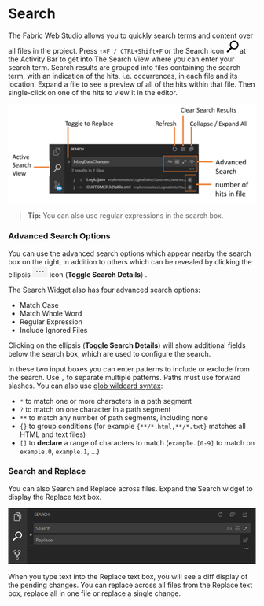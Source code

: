 <web>

# Search 

The Fabric Web Studio allows you to quickly search terms and content over all files in the project.  Press `⇧⌘F / CTRL+Shift+F` or the Search icon ![search](images/web/search.png)at the Activity Bar to get into The Search View where you can enter your search term. Search results are grouped into files containing the search term, with an indication of the hits, i.e. occurrences, in each file and its location. Expand a file to see a preview of all of the hits within that file. Then single-click on one of the hits to view it in the editor.

![search base](images/web/22_1_search.png)

>**Tip:** You can also use regular expressions in the search box.



### Advanced Search Options

You can use the advanced search options which appear nearby the search box on the right, in addition to others which can be revealed by clicking the ellipsis ![](images/web/ellipsis.PNG) icon (**Toggle Search Details**) .

The Search Widget also has four advanced search options:

- Match Case
- Match Whole Word
- Regular Expression
- Include Ignored Files

Clicking on the ellipsis (**Toggle Search Details**) will show additional fields below the search box, which are used to configure the search.

In these two input boxes you can enter patterns to include or exclude from the search. Use `,` to separate multiple patterns. Paths must use forward slashes. You can also use [glob wildcard syntax](https://en.wikipedia.org/wiki/Glob_(programming)):

* `*` to match one or more characters in a path segment
* `?` to match on one character in a path segment
* `**` to match any number of path segments, including none
* `{}` to group conditions (for example `{**/*.html,**/*.txt}` matches all HTML and text files)
* `[]` to **declare** a range of characters to match (`example.[0-9]` to match on `example.0`, `example.1`, …)

### Search and Replace

You can also Search and Replace across files. Expand the Search widget to display the Replace text box.

![search and replace](images/web/22_2_global_search_replace.png)

When you type text into the Replace text box, you will see a diff display of the pending changes. You can replace across all files from the Replace text box, replace all in one file or replace a single change.

</web>
